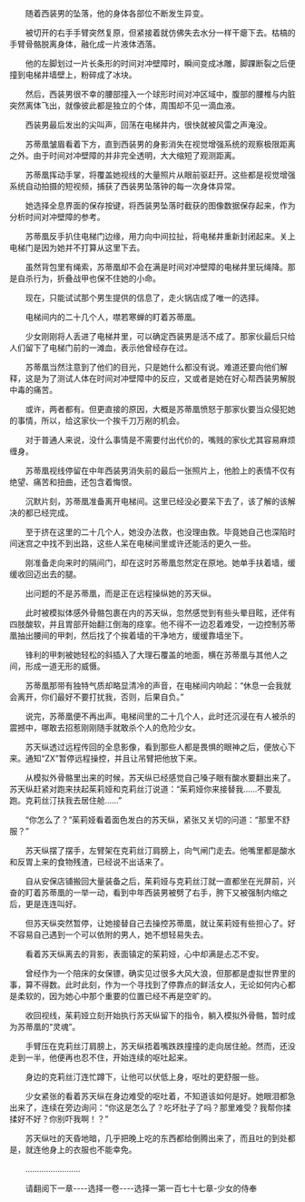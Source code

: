 <div class="read-content j_readContent" id="">
                <p>　　随着西装男的坠落，他的身体各部位不断发生异变。<p>　　被切开的右手手臂突然复原，但紧接着就仿佛失去水分一样干瘪下去。枯槁的手臂骨骼脱离身体，融化成一片液体洒落。<p>　　他的左脚划过一片长条形的时间对冲壁障时，瞬间变成冰雕，脚踝断裂之后便撞到电梯井墙壁上，粉碎成了冰块。<p>　　然后，西装男很不幸的腰部撞入一个球形时间对冲区域中，腹部的腰椎与内脏突然离体飞出，就像彼此都是独立的个体，周围却不见一滴血液。<p>　　西装男最后发出的尖叫声，回荡在电梯井内，很快就被风雷之声淹没。<p>　　苏蒂凰皱眉看着下方，直到西装男的身影消失在视觉增强系统的观察极限距离之外。由于时间对冲壁障的并非完全透明，大大缩短了观测距离。<p>　　苏蒂凰挥动手掌，将覆盖她视线的大量照片从眼前驱赶开。这些都是视觉增强系统自动拍摄的短视频，捕获了西装男坠落钟的每一次身体异常。<p>　　她选择全息界面的保存按键，将西装男坠落时截获的图像数据保存起来，作为分析时间对冲壁障的参考。<p>　　苏蒂凰反手扒住电梯门边缘，用力向中间拉扯，将电梯井重新封闭起来。关上电梯门是因为她并不打算从这里下去。<p>　　虽然背包里有绳索，苏蒂凰却不会在满是时间对冲壁障的电梯井里玩绳降。那是自杀行为，折叠战甲也保不住她的小命。<p>　　现在，只能试试那个男生提供的信息了，走火锅店成了唯一的选择。<p>　　电梯间内的二十几个人，噤若寒蝉的盯着苏蒂凰。<p>　　少女刚刚将人丢进了电梯井里，可以确定西装男是活不成了。那家伙最后只给人们留下了电梯门前的一滩血，表示他曾经存在过。<p>　　苏蒂凰当然注意到了他们的目光，只是她什么都没有说。难道还要向他们解释，这是为了测试人体在时间对冲壁障中的反应，又或者是她在好心帮西装男解脱中毒的痛苦。<p>　　或许，两者都有。但更直接的原因，大概是苏蒂凰愤怒于那家伙要当众侵犯她的事情，所以，给这家伙一个挨千刀万剐的机会。<p>　　对于普通人来说，没什么事情是不需要付出代价的，嘴贱的家伙尤其容易麻烦缠身。<p>　　苏蒂凰视线停留在中年西装男消失前的最后一张照片上，他脸上的表情不仅有绝望、痛苦和扭曲，还包含着悔恨。<p>　　沉默片刻，苏蒂凰准备离开电梯间。这里已经没必要呆下去了，该了解的该解决的都已经完成。<p>　　至于挤在这里的二十几个人，她没办法救，也没理由救。毕竟她自己也深陷时间迷宫之中找不到出路，这些人呆在电梯间里或许还能活的更久一些。<p>　　刚准备走向来时的隔间门，却在这时苏蒂凰忽然定在原地。她单手扶着墙，缓缓收回迈出去的腿。<p>　　出问题的不是苏蒂凰，而是正在远程操纵她的苏天纵。<p>　　此时被模拟体感外骨骼包裹在内的苏天纵，忽然感觉到有些头晕目眩，还伴有四肢酸软，并且胃部开始翻江倒海的痉挛。他不得不一边忍着难受，一边控制苏蒂凰抽出腰间的甲刺，然后找了个挨着墙的干净地方，缓缓靠墙坐下。<p>　　锋利的甲刺被她轻松的斜插入了大理石覆盖的地面，横在苏蒂凰与其他人之间，形成一道无形的威慑。<p>　　苏蒂凰那带有独特气质却略显清冷的声音，在电梯间内响起：“休息一会我就会离开，你们最好不要打扰我，否则，后果自负。”<p>　　说完，苏蒂凰便不再出声。电梯间里的二十几个人，此时还沉浸在有人被杀的震撼中，哪敢去招惹刚刚随手就敢杀个人的危险少女。<p>　　苏天纵透过远程传回的全息影像，看到那些人都是畏惧的眼神之后，便放心下来。通知“ZX”暂停远程操控，并且让吊臂把他放下来。<p>　　从模拟外骨骼里出来的时候，苏天纵已经感觉自己嗓子眼有酸水要翻出来了。苏天纵赶紧对跑来扶起茱莉娅和克莉丝汀说道：“茱莉娅你来接替我……不要乱跑。克莉丝汀扶我去居住舱……”<p>　　“你怎么了？”茱莉娅看着面色发白的苏天纵，紧张又关切的问道：“那里不舒服？”<p>　　苏天纵摆了摆手，左臂架在克莉丝汀肩膀上，向气闸门走去。他嘴里都是酸水和反胃上来的食物残渣，已经说不出话来了。<p>　　自从安保店铺搬回大量装备之后，茱莉娅与克莉丝汀就一直都坐在光屏前，兴奋的盯着苏蒂凰的一举一动，看到中年西装男被劈了右手，胯下又被强制内缩之后，更是连连叫好。<p>　　但苏天纵突然暂停，让她接替自己去操控苏蒂凰，就让茱莉娅有些担心了。好不容易自己遇到一个可以依附的男人，她不想轻易失去。<p>　　看着苏天纵离去的背影，表面镇定的茱莉娅，心中却满是忐忑不安。<p>　　曾经作为一个陪床的女保镖，确实见过很多大风大浪，但那都是虚拟世界里的事，算不得数。此时此刻，作为一个寻找到了停靠点的鲜活女人，无论如何内心都是柔软的，因为她心中那个重要的位置已经不再是空旷的。<p>　　收回视线，茱莉娅立刻开始执行苏天纵留下的指令，躺入模拟外骨骼，暂时成为苏蒂凰的“灵魂”。<p>　　手臂压在克莉丝汀肩膀上，苏天纵捂着嘴跌跌撞撞的走向居住舱。然而，还没走到一半，他便再也忍不住，开始连续的呕吐起来。<p>　　身边的克莉丝汀连忙蹲下，让他可以伏低上身，呕吐的更舒服一些。<p>　　少女紧张的看着苏天纵在身边难受的呕吐着，不知道该如何是好。她眼泪都急出来了，连续在旁边询问：“你这是怎么了？吃坏肚子了吗？那里难受？我帮你揉揉好不好？你别吓我啊！？”<p>　　苏天纵吐的天昏地暗，几乎把晚上吃的东西都给倒腾出来了，而且吐的到处都是，就连他身上的衣服也不能幸免。<p>　　……………………<p>　　请翻阅下一章----选择一卷----选择一第一百七十七章-少女的侍奉<p>　　<p> 
            </div>